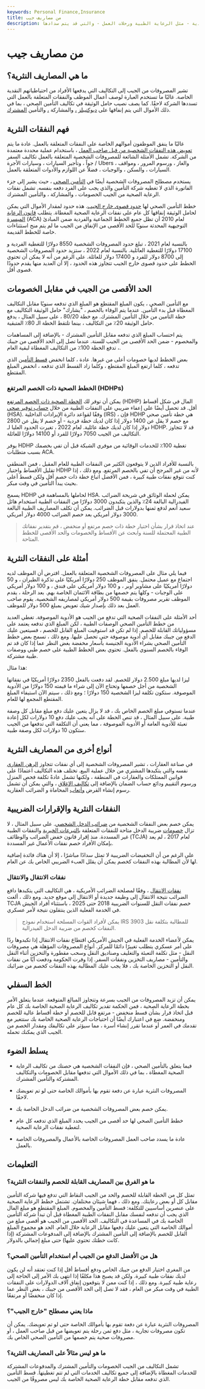 ```yaml
---
keywords: Personal Finance,Insurance
title: من مصاريف جيب
description: النفقات الشخصية هي التكاليف التي تدفعها من احتياطياتك النقدية - مثل الرعاية الطبية ورحلات العمل - والتي قد يتم سدادها.
---
```


# من مصاريف جيب
## ما هي المصاريف النثرية؟

تشير المصروفات من الجيب إلى التكاليف التي يدفعها الأفراد من احتياطياتهم النقدية الخاصة. غالبًا ما تستخدم العبارة لوصف أعمال الموظف والنفقات المتعلقة بالعمل التي تسددها الشركة لاحقًا. كما يصف نصيب حامل الوثيقة في تكاليف التأمين الصحي ، بما في ذلك الأموال التي يتم إنفاقها على [ديوكتيبلز](/copay) [،](/deductible) والمشاركة [،](/deductible) والتأمين [المشترك](/coinsurance).

## فهم النفقات النثرية

غالبًا ما ينفق الموظفون أموالهم الخاصة على النفقات المتعلقة بالعمل. عادة ما يتم [تعويض هذه النفقات الشخصية من قبل صاحب العمل](/reimbursement-plan) ، باستخدام عملية محددة معتمدة من الشركة. تشمل الأمثلة الشائعة للمصروفات الشخصية المتعلقة بالعمل تكاليف السفر جواً ، وتأجير السيارات ، وسيارات الأجرة / Ubers ، والغاز ، ورسوم المرور ، ومواقف السيارات ، والسكن ، والوجبات ، فضلاً عن اللوازم والأدوات المتعلقة بالعمل.

يستخدم مصطلح المصروفات الشخصية أيضًا في [التأمين الصحي](/healthinsurance) ، حيث يشير إلى جزء الفاتورة الذي لا تغطيه شركة التأمين والذي يجب على الفرد دفعه بنفسه. تشمل نفقات الرعاية الصحية من الجيب الخصومات ، والمشاركة ، والتأمين المشترك.

خطط التأمين الصحي لها [حدود قصوى خارج الجيب](/outofpocket-limit). هذه حدود لمقدار الأموال التي يمكن لحامل الوثيقة إنفاقها كل عام على نفقات الرعاية الصحية المغطاة. يتطلب [قانون الرعاية الميسرة](/affordable-care-act) (ACA) لعام 2010 أن تظل جميع الخطط الجماعية والفردية ضمن المبادئ التوجيهية المحدثة سنويًا للحد الأقصى من الإنفاق من الجيب ما لم يتم منح استثناءات خاصة للخطط القديمة.

بالنسبة لعام 2021 ، تبلغ حدود المصروفات الشخصية 8550 دولارًا للتغطية الفردية و 17100 دولارًا للتغطية العائلية. بالنسبة لعام 2022 ، ستزيد حدود المصروفات الشخصية إلى 8700 دولار للفرد و 17400 دولار للعائلة. على الرغم من أنه لا يمكن أن تحتوي الخطط على حدود قصوى خارج الجيب تتجاوز هذه الحدود ، إلا أن العديد منها يقدم حدودًا قصوى أقل.

## الحد الأقصى من الجيب في مقابل الخصومات

مع التأمين الصحي ، يكون المبلغ المقتطع هو المبلغ الذي تدفعه سنويًا مقابل التكاليف المغطاة قبل بدء التأمين. عندما يتم الوفاء بالخصم ، "يشارك" حامل الوثيقة التكاليف مع خطة التأمين من خلال التأمين المشترك. مع خطة 80/20 ، على سبيل المثال ، يدفع حامل الوثيقة 20٪ من التكاليف ، بينما تلتقط الخطة الـ 80٪ المتبقية.

يتم احتساب المبلغ الذي تدفعه مقابل التأمين المشترك - بالإضافة إلى المساهمات والمخصوم - ضمن الحد الأقصى من الجيب للسنة. عندما تصل إلى الحد الأقصى من جيبك ، تدفع الخطة 100٪ من التكاليف المغطاة لبقية العام.

بعض الخطط لديها خصومات أعلى من غيرها. عادة ، كلما انخفض [قسط التأمين](/insurance-premium) الذي تدفعه ، كلما ارتفع المبلغ المقتطع ، وكلما زاد القسط الذي تدفعه ، انخفض المبلغ المقتطع.

### الخطط الصحية ذات الخصم المرتفع (HDHPs)

يمكن أن توفر لك [الخطة الصحية ذات الخصم المرتفع](/hdhp) (HDHP) المال في شكل أقساط أقل. قد تحصل أيضًا على إعفاء ضريبي على النفقات الطبية من خلال [حساب توفير صحي](/hsa) (HSA). وفقًا لقواعد دائرة الإيرادات الداخلية (IRS) ، فإن HDHP هي خطة تأمين صحي مع خصم لا يقل عن 1400 دولار إذا كان لديك خطة فردية - أو خصم لا يقل عن 2800 دولار إذا كان لديك خطة عائلية. لعام 2022 ، تغيرت الحدود العليا لـ HDHP. قد لا تتجاوز التكاليف من الجيب 7050 دولارًا للفرد أو 14100 دولارًا للعائلة.

يوفر HDHP تغطية 100٪ للخدمات الوقائية من موفري الشبكة قبل أن تفي بخصمك بسبب متطلبات ACA.

بالنسبة للأفراد الذين لا يتوقعون الكثير من النفقات الطبية للعام المقبل ، فمن المنطقي تقليل الأقساط واختيار HDHP لأنه من غير المرجح أن تفي بالخصم المرتفع. ومع ذلك ، إذا كنت تتوقع نفقات طبية كبيرة ، فمن الأفضل اتباع خطة ذات خصم أقل ولكن قسط أعلى بحيث يبدأ التأمين في وقت مبكر.

يسمح HDHP لحاملها بالمساهمة في HSA. يمكن لحملة الوثائق في شريحة الضرائب الفيدرالية البالغة 24٪ والذين يتكبدون 3000 دولارًا من النفقات الطبية استخدام هائل سعيد أنعم لدفع ثمنها بدولارات قبل الضرائب. يمكن أن تكلف المصاريف الطبية البالغة 3000 دولار أمريكي بعد خصم الضرائب 4000 دولار أمريكي.

> عند اتخاذ قرار بشأن اختيار خطة ذات خصم مرتفع أو منخفض ، قم بتقدير نفقاتك الطبية المحتملة للسنة وابحث عن الأقساط والخصومات والحد الأقصى للخطط المتاحة.

>

## أمثلة على النفقات النثرية

فيما يلي مثال على المصروفات الشخصية المتعلقة بالعمل. افترض أن الموظف لديه اجتماع مع عميل محتمل. ينفق الموظف 250 دولارًا أمريكيًا على تذكرة الطيران ، و 50 دولارًا أمريكيًا على مشاوير أوبر ، و 100 دولار أمريكي على فندق ، و 100 دولار أمريكي على الوجبات - وكلها يتم خصمها من بطاقة الائتمان الخاصة بهم. بعد الرحلة ، يقدم الموظف تقرير مصروفات بقيمة 500 دولار أمريكي لمصاريفه الشخصية. يقوم صاحب العمل بعد ذلك بإصدار شيك تعويض بمبلغ 500 دولار للموظف.

أحد الأمثلة على النفقات الصحية التي تدفع من الجيب هو الأدوية الموصوفة. تغطي العديد من خطط التأمين الصحي الوصفات الطبية ، لكن المبلغ الذي تدفعه يعتمد على مسؤولياتك القابلة للخصم. إذا لم تكن قد استوفيت المبلغ القابل للخصم ، فسيتعين عليك الدفع من جيبك مقابل أي أدوية موصوفة حتى تحصل عليها. ومع ذلك ، تسمح بعض خطط التأمين الصحي بشراء الأدوية الجنيسة بأسعار مخفضة بغض النظر عما إذا كان قد تم الوفاء بالخصم السنوي بالفعل. تحتوي بعض الخطط الطبية على خصم طبي ووصفات طبية مشتركة.

هذا مثال:

ليزا لديها مبلغ 2.500 دولار للخصم. لقد دفعت بالفعل 2350 دولارًا أمريكيًا في نفقاتها الشخصية من أجل خصمها وتحتاج الآن إلى شراء ما قيمته 150 دولارًا من الأدوية الموصوفة. ستكون تكلفة ليزا الشخصية 150 دولارًا ؛ ومع ذلك ، سيتم الآن استيفاء المبلغ المقتطع المجمع لها للعام.

عندما تستوفي مبلغ الخصم الخاص بك ، قد لا يزال يتعين عليك دفع مبلغ مقابل كل وصفة طبية. على سبيل المثال ، قد تنص الخطة على أنه يجب عليك دفع 10 دولارات لكل إعادة تعبئة للأدوية العامة أو الأدوية الموصوفة ، مما يعني أن التكلفة التي تدفعها من الجيب ستكون 10 دولارات لكل وصفة طبية.

## أنواع أخرى من المصاريف النثرية

في صناعة العقارات ، تشير المصروفات الشخصية إلى أي نفقات تتجاوز [الرهن العقاري](/mortgage) نفسه والتي يتكبدها المشتري من خلال عملية البيع. تختلف هذه التكاليف اعتمادًا على قوانين الممتلكات والعقارات في المنطقة ، ولكنها تشمل عادةً تكلفة فحص المنزل ورسوم التقييم ودائع حساب الضمان بالإضافة إلى [تكاليف الإغلاق](/closingcosts) ، والتي يمكن أن تشمل رسوم إنشاء القرض [وأتعاب](/origination-fee) المحاماة و الضرائب العقارية.

## النفقات النثرية والإقرارات الضريبية

يمكن خصم بعض النفقات الشخصية من [ضرائب الدخل الشخصي](/incometax). على سبيل المثال ، لا تزال [خصومات](/tax-deduction) ضريبة الدخل متاحة للنفقات المتعلقة [بالتبرعات الخيرية](/charitabledonation) والنفقات الطبية غير المسددة. منذ إقرار قانون خفض الضرائب والوظائف (TCJA) لعام 2017 ، لم يعد بإمكان الأفراد خصم نفقات الأعمال غير المسددة.

على الرغم من أن التخفيضات الضريبية لا تمثل سدادًا مباشرًا ، إلا أن هناك فائدة إضافية لها لأن المطالبة بهذه النفقات كخصم يمكن أن يقلل العبء الضريبي الخاص بك عن العام.

### نفقات الانتقال والانتقال

[نفقات الانتقال](/movingexpenses) ، وفقًا لمصلحة الضرائب الأمريكية ، هي التكاليف التي يتكبدها دافع الضرائب نتيجة الانتقال إلى وظيفة جديدة أو الانتقال إلى موقع جديد. ومع ذلك ، ألغت TCJA خصم نفقات النقل للسنوات الضريبية 2018 حتى 2025 ، باستثناء أفراد الجيش في الخدمة الفعلية الذين ينتقلون نتيجة لأمر عسكري.

> يمكن لأفراد القوات المسلحة استخدام نموذج IRS 3903 للمطالبة بتكلفة نقل النفقات كخصم من ضريبة الدخل الفيدرالية.

>

يمكن لأعضاء الخدمة الفعلية في الجيش الأمريكي اقتطاع نفقات الانتقال إذا تكبدوها ردًا على أمر عسكري يتطلب تغييرًا دائمًا للمركز. أنواع المصروفات المؤهلة هي مصروفات النقل - مثل تكلفة التعبئة والتغليف وصناديق النقل وسحب مقطورة والتخزين أثناء النقل والتأمين - مصاريف التخزين ونفقات السفر. إذا وفرت الحكومة ودفعت أيًا من نفقات النقل أو التخزين الخاصة بك ، فلا يجب عليك المطالبة بهذه النفقات كخصم من ضرائبك.

## الخط السفلي

يمكن أن تزيد المصروفات من الجيب بسرعة وتتجاوز المبالغ المتوقعة. عندما يتعلق الأمر بخطة الرعاية الصحية ، فمن الحكمة تقدير تكاليف الرعاية الصحية الخاصة بك كل عام قبل اتخاذ قرار بشأن قسط منخفض - مرتفع قابل للخصم أو خطة أقساط عالية للخصم ومنخفضة. ضع في اعتبارك أيضًا أن احتياجات الرعاية الصحية الخاصة بك ستتغير مع تقدمك في العمر أو عندما تقرر إنشاء أسرة ، مما سيؤثر على تكاليفك ومقدار الخصم من الجيب الذي يمكنك تحمله.

## يسلط الضوء

- فيما يتعلق بالتأمين الصحي ، فإن النفقات الشخصية هي حصتك من تكاليف الرعاية الصحية المغطاة ، بما في ذلك الأموال التي تدفعها مقابل الخصومات والتكاليف المشتركة والتأمين المشترك.

- المصروفات النثرية عبارة عن دفعة تقوم بها بأموالك الخاصة حتى لو تم تعويضك لاحقًا.

- يمكن خصم بعض المصروفات الشخصية من ضرائب الدخل الخاصة بك.

- خطط التأمين الصحي لها حد أقصى من الجيب يحدد المبلغ الذي تدفعه كل عام لتغطية نفقات الرعاية الصحية.

- عادة ما يسدد صاحب العمل المصروفات الخاصة بالأعمال والمصروفات الخاصة بالعمل.

## التعليمات

### ما هو الفرق بين المصاريف القابلة للخصم والنفقات النثرية؟

تمثل كل من الخطة القابلة للخصم والحد من الجيب النقاط التي تدفع فيها شركة التأمين مقابل كل أو بعض رعايتك. ومع ذلك ، فهما شيئان مختلفان. تشتمل خطط الرعاية الصحية على عنصرين أساسيين للتكلفة: قسط التأمين والمخصوم. المبلغ المقتطع هو مبلغ المال الذي يجب أن تدفعه لنفسك مقابل النفقات الطبية المغطاة قبل أن تبدأ شركة التأمين الخاصة بك في المساعدة في التكاليف. الحد الأقصى من الجيب هو أقصى مبلغ من أموالك الخاصة التي يتعين عليك دفعها مقابل الرعاية خلال العام. الحد هو مجموع المبلغ القابل للخصم بالإضافة إلى التأمين المشترك بالإضافة إلى المدفوعات المشتركة (إذا كانت خطتك تحتوي عليها) حتى مبلغ إجمالي بالدولار.

### هل من الأفضل الدفع من الجيب أم استخدام التأمين الصحي؟

من المغري اختيار الدفع من جيبك الخاص ودفع أقساط أقل إذا كنت تعتقد أنه لن يكون لديك نفقات طبية كبيرة. ولكن قد يصبح هذا مكلفًا إذا انتهى بك الأمر إلى الحاجة إلى رعاية طبية كبيرة. ومع ذلك ، إذا كنت ممن لا يتوقعون إنفاق آلاف الدولارات على النفقات الطبية في وقت مبكر من العام ، فقد لا تصل إلى الحد الأقصى من جيبك ، بغض النظر عما إذا كان منخفضًا أو مرتفعًا.

### ماذا يعني مصطلح "خارج الجيب"؟

المصروفات النثرية عبارة عن دفعة تقوم بها بأموالك الخاصة حتى لو تم تعويضك. يمكن أن تكون مصروفات تجارية ، مثل دفع ثمن رحلة يتم تعويضها من قبل صاحب العمل ، أو مصروفات صحية يتم خصمها من التأمين الصحي الخاص بك.

### ما هو ليس مثالاً على المصاريف النثرية؟

تشمل التكاليف من الجيب الخصومات والتأمين المشترك والمدفوعات المشتركة للخدمات المغطاة بالإضافة إلى جميع تكاليف الخدمات التي لم تتم تغطيتها. قسط التأمين الذي تدفعه مقابل خطة الرعاية الصحية الخاصة بك ليس مصروفًا من الجيب.

